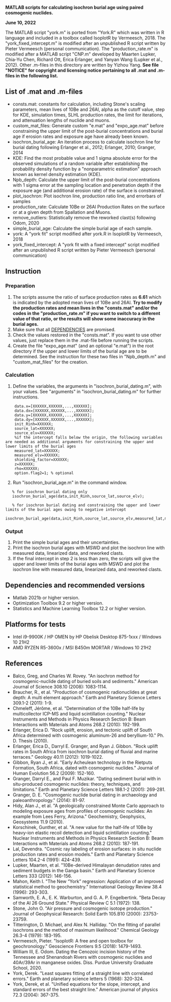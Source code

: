 **MATLAB scripts for calculating isochron burial age using paired cosmogenic nuclides.**

**June 10, 2022**

The MATLAB script "york.m" is ported from "York.R" which was written in R language and included in a toolbox called IsoplotR by Vermeesch, 2018. The "york_fixed_intercept.m" is modified after an unpublished R script written by Pieter Vermeesch (personal communication). The "production_rate.m" is modified after a MATLAB script "CNP.m" developed by Maarten Lupker, Chia-Yu Chen, Richard Ott, Erica Erlanger, and Yanyan Wang (Lupker et al., 2012). Other .m-files in this directory are written by Yizhou Yang. **See file "NOTICE" for copyright and licensing notice pertaining to all .mat and .m-files in the following list.**

## List of .mat and .m-files
 - consts.mat: constants for calculation, including Stone's scaling parameters, mean lives of 10Be and 26Al, alpha as the cutoff value, step for KDE, simulation times, SLHL production rates, the limit for iterations, and attenuation lengths of nuclide and muons.
 - custom_mat_files: Generate custom "e.mat" and "expo_age.mat" before constraining the upper limit of the post-burial concentrations and burial age if erosion rates and exposure age have already been known.
 - isochron_burial_age: An iteration process to calculate isochron line for burial dating following Erlanger et al., 2012; Erlanger, 2010; Granger, 2014
 - KDE: Find the most probable value and 1 sigma absolute error for the observed simulations of a random variable after establishing the probability density function by a "nonparametric estimation" approach known as kernel density estimation (KDE).
 - Npb_depth: Calculate the upper limit of the post-burial concentrations with 1 sigma error at the sampling location and penetration depth if the exposure age (and additional erosion rate) of the surface is constrained.
 - plot_isochron: Plot isochron line, production ratio line, and errorbars of samples
 - production_rate: Calculate 10Be or 26Al Production Rates on the surface or at a given depth from Spallation and Muons.
 - remove_outliers: Statistically remove the reworked clast(s) following Odom, 2020
 - simple_burial_age: Calculate the simple burial age of each sample.
 - york: A "york fit" script modified after york.R in IsoplotR by Vermeesch, 2018
 - york_fixed_intercept: A "york fit with a fixed intercept" script modified after an unpublished R script written by Pieter Vermeesch (personal communication)

## Instruction
### Preparation
1.  The scripts assume the ratio of surface production rates as  **6.61**  which is indicated by the adopted mean lives of 10Be and 26Al.  **Try to modify the production rates and mean lives in the "consts.mat" and/or the codes in the "production_rate.m" if you want to switch to a different value of that ratio, or the results will show some inaccuracy in the burial ages.**
2. Make sure that all [DEPENDENCIES](https://github.com/QaidamGhost/isochron_burial_dating/blob/main/README.md#dependencies-and-recommended-versions) are promised.
3. Check the values restored in the "consts.mat". If you want to use other values, just replace them in the .mat-file before running the scripts.
4. Create the file "expo_age.mat" (and an optional "e.mat") in the root directory if the upper and lower limits of the burial age are to be determined. See the instruction for these two files in "Npb_depth.m" and "custom_mat_files" for the creation.
### Calculation
1.  Define the variables, the arguments in "isochron_burial_dating.m", with your values. See "arguments" in "isochron_burial_dating.m" for further instructions.
```
    data.x=[XXXXXX,XXXXXX,...,XXXXXX];
    data.dx=[XXXXXX,XXXXXX,...,XXXXXX];
    data.y=[XXXXXX,XXXXXX,...,XXXXXX];
    data.dy=[XXXXXX,XXXXXX,...,XXXXXX];
    init_Rinh=XXXXXX;
    source_lat=XXXXXX;
    source_elv=XXXXXX;
    %if the intercept falls below the origin, the following variables are needed as additional arguments for constraining the upper and lower limits of the burial ages
    measured_lat=XXXXXX;
    measured_elv=XXXXXX;
    shielding_factor=XXXXXX;
    z=XXXXXX;
    rho=XXXXXX;
    option.flag2=1; % optional
```
2.  Run "isochron_burial_age.m" in the command window.
 ```
	% for isochron burial dating only
	isochron_burial_age(data,init_Rinh,source_lat,source_elv);
	
	% for isochron burial dating and constraining the upper and lower limits of the burial ages owing to negative intercept
	isochron_burial_age(data,init_Rinh,source_lat,source_elv,measured_lat,measured_elv,shielding_factor,z,rho,option);
```
### Output
1. Print the simple burial ages and their uncertainties.
2. Print the isochron burial ages with MSWD and plot the isochron line with measured data, linearized data, and reworked clasts.
3. If the final intercept in step 2 is less than zero, the scripts will give the upper and lower limits of the burial ages with MSWD and plot the isochron line with measured data, linearized data, and reworked clasts.

## Dependencies and recommended versions
 - Matlab 2021b or higher version.
 - Optimization Toolbox 9.2 or higher version.
 - Statistics and Machine Learning Toolbox 12.2 or higher version.

## Platforms for tests
 - Intel i9-9900K / HP OMEN by HP Obelisk Desktop 875-1xxx / Windows 10 21H2
 - AMD RYZEN R5-3600x / MSI B450m MORTAR / Windows 10 21H2

## References
 - Balco, Greg, and Charles W. Rovey. "An isochron method for cosmogenic-nuclide dating of buried soils and sediments." American Journal of Science 308.10 (2008): 1083-1114.
 - Braucher, R., et al. "Production of cosmogenic radionuclides at great depth: A multi element approach." Earth and Planetary Science Letters 309.1-2 (2011): 1-9.
 - Chmeleff, Jérôme, et al. "Determination of the 10Be half-life by multicollector ICP-MS and liquid scintillation counting." Nuclear Instruments and Methods in Physics Research Section B: Beam Interactions with Materials and Atoms 268.2 (2010): 192-199.
 - Erlanger, Erica D. "Rock uplift, erosion, and tectonic uplift of South Africa determined with cosmogenic aluminum-26 and beryllium-10." Ph. D. Thesis (2010).
 - Erlanger, Erica D., Darryl E. Granger, and Ryan J. Gibbon. "Rock uplift rates in South Africa from isochron burial dating of fluvial and marine terraces." Geology 40.11 (2012): 1019-1022.
 - Gibbon, Ryan J., et al. "Early Acheulean technology in the Rietputs Formation, South Africa, dated with cosmogenic nuclides." Journal of Human Evolution 56.2 (2009): 152-160.
 - Granger, Darryl E., and Paul F. Muzikar. "Dating sediment burial with in situ-produced cosmogenic nuclides: theory, techniques, and limitations." Earth and Planetary Science Letters 188.1-2 (2001): 269-281.
 - Granger, D. E. "Cosmogenic nuclide burial dating in archaeology and paleoanthropology." (2014): 81-97.
 - Hidy, Alan J., et al. "A geologically constrained Monte Carlo approach to modeling exposure ages from profiles of cosmogenic nuclides: An example from Lees Ferry, Arizona." Geochemistry, Geophysics, Geosystems 11.9 (2010).
 - Korschinek, Gunther, et al. "A new value for the half-life of 10Be by heavy-ion elastic recoil detection and liquid scintillation counting." Nuclear Instruments and Methods in Physics Research Section B: Beam Interactions with Materials and Atoms 268.2 (2010): 187-191.
 - Lal, Devendra. "Cosmic ray labeling of erosion surfaces: in situ nuclide production rates and erosion models." Earth and Planetary Science Letters 104.2-4 (1991): 424-439.
 - Lupker, Maarten, et al. "10Be-derived Himalayan denudation rates and sediment budgets in the Ganga basin." Earth and Planetary Science Letters 333 (2012): 146-156.
 - Mahon, Keith I. "The New “York” regression: Application of an improved statistical method to geochemistry." International Geology Review 38.4 (1996): 293-303.
 - Samworth, E. A., E. K. Warburton, and G. A. P. Engelbertink. "Beta Decay of the Al 26 Ground State." Physical Review C 5.1 (1972): 138.
 - Stone, John O. "Air pressure and cosmogenic isotope production." Journal of Geophysical Research: Solid Earth 105.B10 (2000): 23753-23759.
 - Titterington, D. Michael, and Alex N. Halliday. "On the fitting of parallel isochrons and the method of maximum likelihood." Chemical Geology 26.3-4 (1979): 183-195.
 - Vermeesch, Pieter. "IsoplotR: A free and open toolbox for geochronology." Geoscience Frontiers 9.5 (2018): 1479-1493.
 - William III, E. Odom. Dating the Cenozoic incision history of the Tennessee and Shenandoah Rivers with cosmogenic nuclides and 40Ar/39Ar in manganese oxides. Diss. Purdue University Graduate School, 2020.
 - York, Derek. "Least squares fitting of a straight line with correlated errors." Earth and planetary science letters 5 (1968): 320-324.
 - York, Derek, et al. "Unified equations for the slope, intercept, and standard errors of the best straight line." American journal of physics 72.3 (2004): 367-375.
